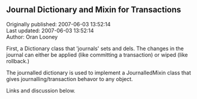 ## Journal Dictionary and Mixin for Transactions  
Originally published: 2007-06-03 13:52:14  
Last updated: 2007-06-03 13:52:14  
Author: Oran Looney  
  
First, a Dictionary class that 'journals' sets and dels.  The changes in the journal can either be applied (like committing a transaction) or wiped (like rollback.)

The journalled dictionary is used to implement a JournalledMixin class that gives journalling/transaction behavor to any object.

Links and discussion below.